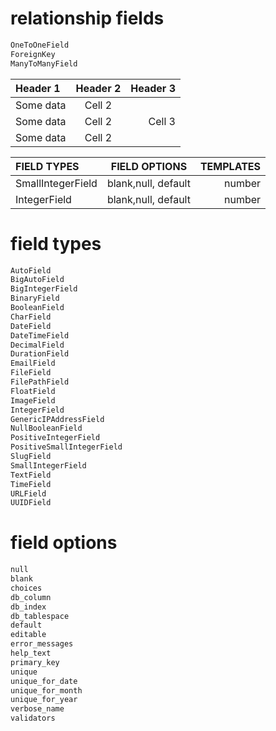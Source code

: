 # relationship fields
```python
OneToOneField
ForeignKey
ManyToManyField
```

| Header 1  | Header 2            | Header 3  |
| :---      |        :---:        |      ---: |
| Some data | Cell 2              |
| Some data | Cell 2              | Cell 3    |
| Some data | Cell 2              |

| FIELD TYPES | FIELD OPTIONS | TEMPLATES |
| :---         |     :---:      |          ---: |
| SmallIntegerField   | blank,null, default     | number    |
| IntegerField     | blank,null, default       | number      |

# field types
```python
AutoField
BigAutoField
BigIntegerField
BinaryField
BooleanField
CharField
DateField
DateTimeField
DecimalField
DurationField
EmailField
FileField
FilePathField
FloatField
ImageField
IntegerField
GenericIPAddressField
NullBooleanField
PositiveIntegerField
PositiveSmallIntegerField
SlugField
SmallIntegerField
TextField
TimeField
URLField
UUIDField
```

# field options
```python
null
blank
choices
db_column
db_index
db_tablespace
default
editable
error_messages
help_text
primary_key
unique
unique_for_date
unique_for_month
unique_for_year
verbose_name
validators
```
